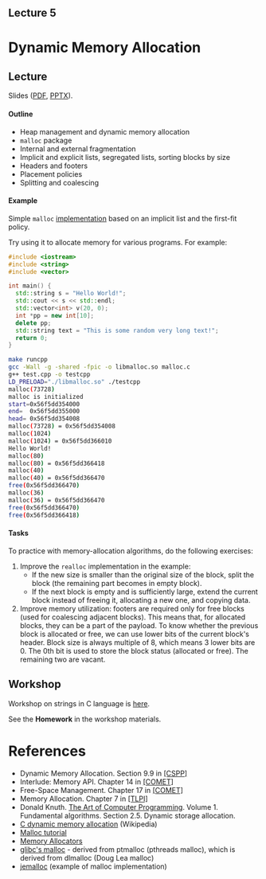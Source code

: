 Lecture 5
---

# Dynamic Memory Allocation

## Lecture

Slides ([PDF](OS_Lecture_05.pdf), [PPTX](OS_Lecture_05.pptx)).

#### Outline

* Heap management and dynamic memory allocation
* `malloc` package
* Internal and external fragmentation
* Implicit and explicit lists, segregated lists, sorting blocks by size
* Headers and footers
* Placement policies
* Splitting and coalescing

#### Example

Simple `malloc` [implementation](memory/malloc.c) based on an implicit list and the first-fit policy.

Try using it to allocate memory for various programs. For example:
```cpp
#include <iostream>
#include <string>
#include <vector>

int main() {
  std::string s = "Hello World!";
  std::cout << s << std::endl;
  std::vector<int> v(20, 0);
  int *pp = new int[10];
  delete pp;
  std::string text = "This is some random very long text!";
  return 0;
}
```
```bash
make runcpp
gcc -Wall -g -shared -fpic -o libmalloc.so malloc.c
g++ test.cpp -o testcpp
LD_PRELOAD="./libmalloc.so" ./testcpp
malloc(73728)
malloc is initialized
start=0x56f5dd354000
end=  0x56f5dd355000
head= 0x56f5dd354008
malloc(73728) = 0x56f5dd354008
malloc(1024)
malloc(1024) = 0x56f5dd366010
Hello World!
malloc(80)
malloc(80) = 0x56f5dd366418
malloc(40)
malloc(40) = 0x56f5dd366470
free(0x56f5dd366470)
malloc(36)
malloc(36) = 0x56f5dd366470
free(0x56f5dd366470)
free(0x56f5dd366418)
```

#### Tasks

To practice with memory-allocation algorithms, do the following exercises:

1. Improve the `realloc` implementation in the example:
   * If the new size is smaller than the original size of the block, split the block
     (the remaining part becomes in empty block).
   * If the next block is empty and is sufficiently large, extend the current block instead
     of freeing it, allocating a new one, and copying data. 
2. Improve memory utilization: footers are required only for free blocks (used for coalescing adjacent blocks).
   This means that, for allocated blocks, they can be a part of the payload. To know whether the previous block
   is allocated or free, we can use lower bits of the current block's header. Block size is always multiple of 8,
   which means 3 lower bits are 0. The 0th bit is used to store the block status (allocated or free).
   The remaining two are vacant. 

## Workshop

Workshop on strings in C language is [here](strings/workshop.md).

See the __Homework__ in the workshop materials.

# References

* Dynamic Memory Allocation. Section 9.9 in [[CSPP]](../../books.md)
* Interlude: Memory API. Chapter 14 in [[COMET]](../../books.md)
* Free-Space Management. Chapter 17 in [[COMET]](../../books.md)
* Memory Allocation. Chapter 7 in [[TLPI]](../../books.md)
* Donald Knuth. [The Art of Computer Programming](
  https://en.wikipedia.org/wiki/The_Art_of_Computer_Programming).
  Volume 1. Fundamental algorithms. Section 2.5. Dynamic storage allocation.
* [C dynamic memory allocation](https://en.wikipedia.org/wiki/C_dynamic_memory_allocation) (Wikipedia)
* [Malloc tutorial](https://danluu.com/malloc-tutorial/)
* [Memory Allocators](https://github.com/mtrebi/memory-allocators)
* [glibc's malloc](https://sourceware.org/glibc/wiki/MallocInternals) - derived from ptmalloc (pthreads malloc), which is derived from dlmalloc (Doug Lea malloc)
* [jemalloc](https://jemalloc.net/) (example of malloc implementation)
